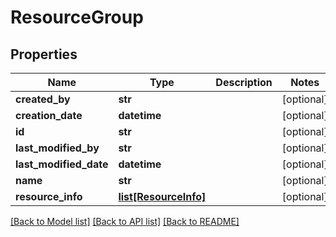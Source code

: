 # ResourceGroup

## Properties
Name | Type | Description | Notes
------------ | ------------- | ------------- | -------------
**created_by** | **str** |  | [optional] 
**creation_date** | **datetime** |  | [optional] 
**id** | **str** |  | [optional] 
**last_modified_by** | **str** |  | [optional] 
**last_modified_date** | **datetime** |  | [optional] 
**name** | **str** |  | [optional] 
**resource_info** | [**list[ResourceInfo]**](ResourceInfo.md) |  | [optional] 

[[Back to Model list]](../README.md#documentation-for-models) [[Back to API list]](../README.md#documentation-for-api-endpoints) [[Back to README]](../README.md)

